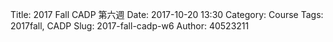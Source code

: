 Title: 2017 Fall CADP 第六週 
Date: 2017-10-20 13:30
Category: Course
Tags: 2017fall, CADP
Slug: 2017-fall-cadp-w6
Author: 40523211

